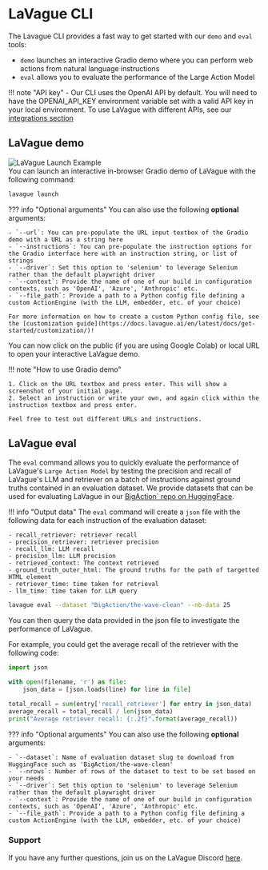 # LaVague CLI

The Lavague CLI provides a fast way to get started with our `demo` and `eval` tools:

-  `demo` launches an interactive Gradio demo where you can perform web actions from natural language instructions
- `eval` allows you to evaluate the performance of the Large Action Model

!!! note "API key"
    - Our CLI uses the OpenAI API by default. You will need to have the OPENAI_API_KEY environment variable set  with a valid API key in your local environment.
    To use LaVague with different APIs, see our [integrations section](https://docs.lavague.ai/en/latest/docs/integrations/home/)

## LaVague demo
<div>
    <img src="https://raw.githubusercontent.com/lavague-ai/lavague/main/docs/assets/lavague_launch_hn.gif" alt="LaVague Launch Example">
</div>
You can launch an interactive in-browser Gradio demo of LaVague with the following command:

```bash
lavague launch
```

??? info "Optional arguments"
    You can also use the following **optional** arguments:

    - `--url`: You can pre-populate the URL input textbox of the Gradio demo with a URL as a string here
    - `--instructions`: You can pre-populate the instruction options for the Gradio interface here with an instruction string, or list of strings
    - `--driver`: Set this option to 'selenium' to leverage Selenium rather than the default playwright driver
    - `--context`: Provide the name of one of our build in configuration contexts, such as 'OpenAI', 'Azure', 'Anthropic' etc.
    - `--file_path`: Provide a path to a Python config file defining a custom ActionEngine (with the LLM, embedder, etc. of your choice)

    For more information on how to create a custom Python config file, see the [customization guide](https://docs.lavague.ai/en/latest/docs/get-started/customization/)!

You can now click on the public (if you are using Google Colab) or local URL to open your interactive LaVague demo.

!!! note "How to use Gradio demo"

    1. Click on the URL textbox and press enter. This will show a screenshot of your initial page.
    2. Select an instruction or write your own, and again click within the instruction textbox and press enter.

    Feel free to test out different URLs and instructions.

## LaVague eval

The `eval` command allows you to quickly evaluate the performance of LaVague's `Large Action Model` by testing the precision and recall of LaVague's LLM and retriever on a batch of instructions against ground truths contained in an evaluation dataset. We provide datasets that can be used for evaluating LaVague in our [BigAction` repo on HuggingFace](https://huggingface.co/BigAction).

!!! info "Output data"
    The `eval` command will create a `json` file with the following data for each instruction of the evaluation dataset:

    - recall_retriever: retriever recall
    - precision_retriever: retriever precision
    - recall_llm: LLM recall
    - precision_llm: LLM precision
    - retrieved_context: The context retrieved
    - ground_truth_outer_html: The ground truths for the path of targetted HTML element
    - retriever_time: time taken for retrieval
    - llm_time: time taken for LLM query

```bash
lavague eval --dataset "BigAction/the-wave-clean" --nb-data 25
```

You can then query the data provided in the json file to investigate the performance of LaVague.

For example, you could get the average recall of the retriever with the following code:

```python
import json

with open(filename, 'r') as file:
    json_data = [json.loads(line) for line in file]

total_recall = sum(entry['recall_retriever'] for entry in json_data)
average_recall = total_recall / len(json_data)
print("Average retriever recall: {:.2f}".format(average_recall))
```

??? info "Optional arguments"
    You can also use the following **optional** arguments:

    - `--dataset`: Name of evaluation dataset slug to download from HuggingFace such as 'BigAction/the-wave-clean'
    - `--nrows`: Number of rows of the dataset to test to be set based on your needs
    - `--driver`: Set this option to 'selenium' to leverage Selenium rather than the default playwright driver
    - `--context`: Provide the name of one of our build in configuration contexts, such as 'OpenAI', 'Azure', 'Anthropic' etc.
    - `--file_path`: Provide a path to a Python config file defining a custom ActionEngine (with the LLM, embedder, etc. of your choice)

### Support

If you have any further questions, join us on the LaVague Discord [here](https://discord.com/invite/SDxn9KpqX9).
